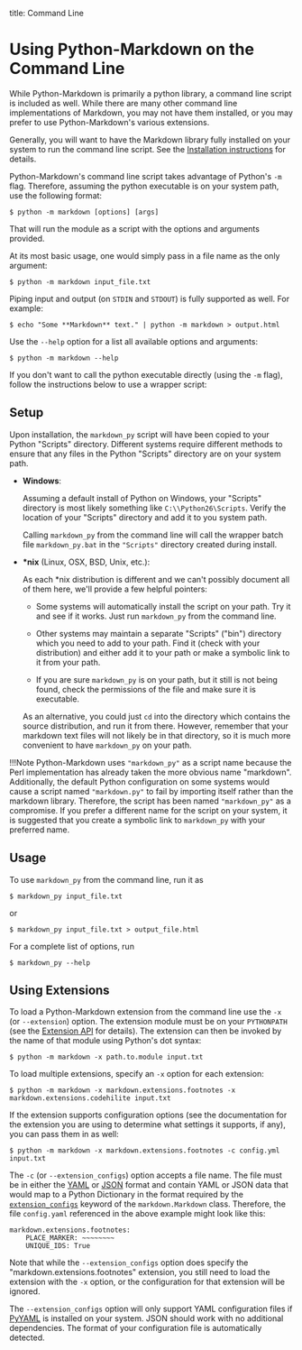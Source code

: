 title: Command Line

Using Python-Markdown on the Command Line
=========================================

While Python-Markdown is primarily a python library, a command line script is 
included as well. While there are many other command line implementations 
of Markdown, you may not have them installed, or you may prefer to use 
Python-Markdown's various extensions.

Generally, you will want to have the Markdown library fully installed on your
system to run the command line script. See the 
[Installation instructions](install.md) for details.

Python-Markdown's command line script takes advantage of Python's `-m` flag.
Therefore, assuming the python executable is on your system path, use the 
following format:

    $ python -m markdown [options] [args]

That will run the module as a script with the options and arguments provided. 

At its most basic usage, one would simply pass in a file name as the only argument:

    $ python -m markdown input_file.txt

Piping input and output (on `STDIN` and `STDOUT`) is fully supported as well. 
For example:

    $ echo "Some **Markdown** text." | python -m markdown > output.html

Use the `--help` option for a list all available options and arguments:

    $ python -m markdown --help

If you don't want to call the python executable directly (using the `-m` flag), 
follow the instructions below to use a wrapper script:

Setup
-----

Upon installation, the `markdown_py` script will have been copied to
your Python "Scripts" directory. Different systems require different methods to
ensure that any files in the Python "Scripts" directory are on your system 
path.

* **Windows**:

    Assuming a default install of Python on Windows, your "Scripts" directory 
    is most likely something like `C:\\Python26\Scripts`. Verify the location
    of your "Scripts" directory and add it to you system path.

    Calling `markdown_py` from the command line will call the wrapper batch 
    file `markdown_py.bat` in the `"Scripts"` directory created during install.

* __*nix__ (Linux, OSX, BSD, Unix, etc.):

    As each \*nix distribution is different and we can't possibly document all 
    of them here, we'll provide a few helpful pointers:

    * Some systems will automatically install the script on your path. Try it 
      and see if it works. Just run `markdown_py` from the command line.

    * Other systems may maintain a separate "Scripts" ("bin") directory which 
      you need to add to your path. Find it (check with your distribution) and
      either add it to your path or make a symbolic link to it from your path.

    * If you are sure `markdown_py` is on your path, but it still is not being
      found, check the permissions of the file and make sure it is executable.

    As an alternative, you could just `cd` into the directory which contains
    the source distribution, and run it from there. However, remember that your
    markdown text files will not likely be in that directory, so it is much 
    more convenient to have `markdown_py` on your path.

!!!Note 
    Python-Markdown uses `"markdown_py"` as a script name because
    the Perl implementation has already taken the more obvious name "markdown".
    Additionally, the default Python configuration on some systems would cause a 
    script named `"markdown.py"` to fail by importing itself rather than the markdown
    library. Therefore, the script has been named `"markdown_py"` as a compromise. If
    you prefer a different name for the script on your system, it is suggested that
    you create a symbolic link to `markdown_py` with your preferred name.

Usage
-----

To use `markdown_py` from the command line, run it as 

    $ markdown_py input_file.txt

or 

    $ markdown_py input_file.txt > output_file.html

For a complete list of options, run

    $ markdown_py --help

Using Extensions
----------------

To load a Python-Markdown extension from the command line use the `-x` 
(or `--extension`) option. The extension module must be on your `PYTHONPATH` 
(see the [Extension API](extensions/api.md) for details). The extension can 
then be invoked by the name of that module using Python's dot syntax:

	$ python -m markdown -x path.to.module input.txt

To load multiple extensions, specify an `-x` option for each extension:

	$ python -m markdown -x markdown.extensions.footnotes -x markdown.extensions.codehilite input.txt

If the extension supports configuration options (see the documentation for the 
extension you are using to determine what settings it supports, if any), you 
can pass them in as well:

	$ python -m markdown -x markdown.extensions.footnotes -c config.yml input.txt

The `-c` (or `--extension_configs`) option accepts a file name. The file must be in
either the [YAML] or [JSON] format and contain YAML or JSON data that would map to
a Python Dictionary in the format required by the [`extension_configs`][ec] keyword 
of the `markdown.Markdown` class. Therefore, the file `config.yaml` referenced in the 
above example might look like this:

	markdown.extensions.footnotes:
		PLACE_MARKER: ~~~~~~~~
		UNIQUE_IDS: True

Note that while the `--extension_configs` option does specify the "markdown.extensions.footnotes" 
extension, you still need to load the extension with the `-x` option, or the configuration for that
extension will be ignored.

The `--extension_configs` option will only support YAML configuration files if [PyYAML] is
installed on your system. JSON should work with no additional dependencies. The format
of your configuration file is automatically detected.

[ec]: reference.html#extension_configs
[YAML]: http://yaml.org/
[JSON]: http://json.org/
[PyYAML]: http://pyyaml.org/
[2.5 release notes]: change_log/release-2.5.md

